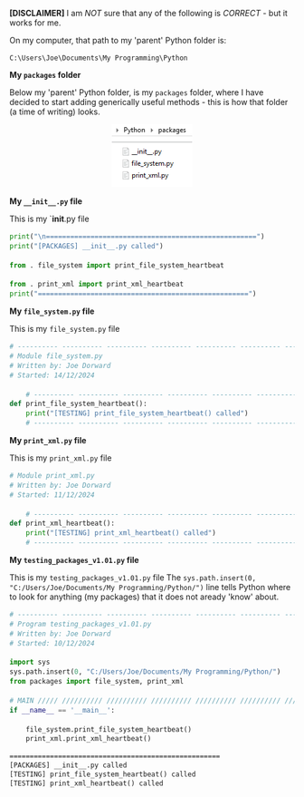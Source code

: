 **[DISCLAIMER]** I am *NOT* sure that any of the following is *CORRECT* - but it works for me.

On my computer, that path to my 'parent' Python folder is:
```Console
C:\Users\Joe\Documents\My Programming\Python
```

**My `packages` folder**

Below my 'parent' Python folder, is my `packages` folder, where I have decided to start
adding generically useful methods - this is how that folder (a time of writing) looks.

<p alt="packages folder" align="center"><img src="illustrations/packages.png" /></p>

**My `__init__.py` file**

This is my `__init__.py file
```Python
print("\n====================================================")
print("[PACKAGES] __init__.py called")

from . file_system import print_file_system_heartbeat

from . print_xml import print_xml_heartbeat
print("====================================================")
```

**My `file_system.py` file**

This is my `file_system.py` file
```Python
# ---------- ---------- ---------- ---------- ---------- ---------- ---------- ----------
# Module file_system.py
# Written by: Joe Dorward
# Started: 14/12/2024

    # ---------- ---------- ---------- ---------- ---------- ---------- ---------- ----------
def print_file_system_heartbeat():
    print("[TESTING] print_file_system_heartbeat() called")
    # ---------- ---------- ---------- ---------- ---------- ---------- ---------- ----------
```

**My `print_xml.py` file**

This is my `print_xml.py` file
```Python
# Module print_xml.py
# Written by: Joe Dorward
# Started: 11/12/2024

    # ---------- ---------- ---------- ---------- ---------- ---------- ---------- ----------
def print_xml_heartbeat():
    print("[TESTING] print_xml_heartbeat() called")
    # ---------- ---------- ---------- ---------- ---------- ---------- ---------- ----------
```

**My `testing_packages_v1.01.py` file**

This is my `testing_packages_v1.01.py` file
The `sys.path.insert(0, "C:/Users/Joe/Documents/My Programming/Python/")` line tells Python
where to look for anything (my packages) that it does not aready 'know' about.

```Python
# ---------- ---------- ---------- ---------- ---------- ---------- ---------- ----------
# Program testing_packages_v1.01.py
# Written by: Joe Dorward
# Started: 10/12/2024

import sys
sys.path.insert(0, "C:/Users/Joe/Documents/My Programming/Python/")
from packages import file_system, print_xml

# MAIN ///// ////////// ////////// ////////// ////////// ////////// ////////// //////////
if __name__ == '__main__':        

    file_system.print_file_system_heartbeat()
    print_xml.print_xml_heartbeat()
```

```Console
====================================================
[PACKAGES] __init__.py called
[TESTING] print_file_system_heartbeat() called
[TESTING] print_xml_heartbeat() called
